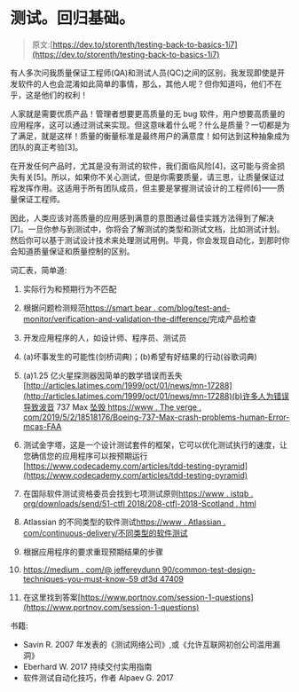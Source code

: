 # 测试。回归基础。

> 原文:[https://dev.to/storenth/testing-back-to-basics-1i7](https://dev.to/storenth/testing-back-to-basics-1i7)

有人多次问我质量保证工程师(QA)和测试人员(QC)之间的区别，我发现即使是开发软件的人也会混淆如此简单的事情，那么，其他人呢？但你知道吗，他们不在乎，这是他们的权利！

人家就是需要优质产品！管理者想要更高质量的无 bug 软件，用户想要高质量的应用程序，这可以通过测试来实现。但这意味着什么呢？什么是质量？一切都是为了满足，就是这样！质量的衡量标准是最终用户的满意度！如何达到这种抽象成为团队的真正考验[3]。

在开发任何产品时，尤其是没有测试的软件，我们面临风险[4]，这可能与资金损失有关[5]。所以，如果你不关心测试，但是你需要质量，请三思，让质量保证过程发挥作用。这适用于所有团队成员，但主要是掌握测试设计的工程师[6]——质量保证工程师。

因此，人类应该对高质量的应用感到满意的意图通过最佳实践方法得到了解决[7]。一旦你参与到测试中，你将会了解测试的类型和测试文档，比如测试计划。然后你可以基于测试设计技术来处理测试用例。毕竟，你会发现自动化，到那时你会知道质量保证和质量控制的区别。

词汇表，简单道:

1.  实际行为和预期行为不匹配

2.  根据问题检测规范[https://smart bear . com/blog/test-and-monitor/verification-and-validation-the-difference/](https://smartbear.com/blog/test-and-monitor/verification-and-validation-the-difference/)完成产品检查

3.  开发应用程序的人，如设计师、程序员、测试员

4.  (a)坏事发生的可能性(剑桥词典)；(b)希望有好结果的行动(谷歌词典)

5.  (a)1.25 亿火星探测器因简单的数学错误而丢失[http://articles.latimes.com/1999/oct/01/news/mn-17288](http://articles.latimes.com/1999/oct/01/news/mn-17288)(b)许多人为错误导致波音 737 Max [坠毁 https://www . The verge . com/2019/5/2/18518176/Boeing-737-Max-crash-problems-human-Error-mcas-FAA](https://www.theverge.com/2019/5/2/18518176/boeing-737-max-crash-problems-human-error-mcas-faa)

6.  测试金字塔，这是一个设计测试套件的框架，它可以优化测试执行的速度，让您确信您的应用程序可以按预期运行[https://www.codecademy.com/articles/tdd-testing-pyramid](https://www.codecademy.com/articles/tdd-testing-pyramid)

7.  在国际软件测试资格委员会找到七项测试原则[https://www . istqb . org/downloads/send/51-ctfl 2018/208-ctfl-2018-Scotland . html](https://www.istqb.org/downloads/send/51-ctfl2018/208-ctfl-2018-syllabus.html)

8.  Atlassian 的不同类型的软件测试[https://www . Atlassian . com/continuous-delivery/不同类型的软件测试](https://www.atlassian.com/continuous-delivery/different-types-of-software-testing)

9.  根据应用程序的要求重现预期结果的步骤

10.  [https://medium . com/@ jeffereydunn 90/common-test-design-techniques-you-must-know-59 df3d 47409](https://medium.com/@jeffereydunn90/common-test-design-techniques-you-must-know-59df3d47409)

11.  在这里找到答案[https://www.portnov.com/session-1-questions](https://www.portnov.com/session-1-questions)

书籍:

*   Savin R. 2007 年发表的《测试网络公司》,或《允许互联网初创公司滥用漏洞》
*   Eberhard W. 2017 持续交付实用指南
*   软件测试自动化技巧，作者 Alpaev G. 2017